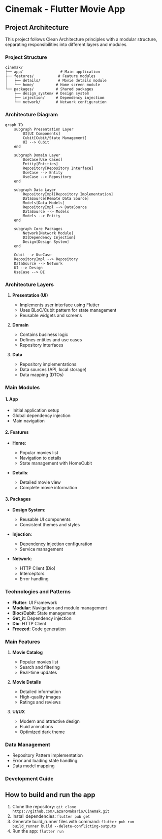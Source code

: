 # Cinemak - Flutter Movie App

## Project Architecture

This project follows Clean Architecture principles with a modular structure, separating responsibilities into different layers and modules.

### Project Structure

```
cinemak/
├── app/                 # Main application
├── features/           # Feature modules
│   ├── details/        # Movie details module
│   └── home/          # Home screen module
└── packages/          # Shared packages
    ├── design_system/ # Design system
    ├── injection/     # Dependency injection
    └── network/       # Network configuration
```

### Architecture Diagram

```mermaid
graph TD
    subgraph Presentation Layer
        UI[UI Components]
        Cubit[Cubit/State Management]
        UI --> Cubit
    end

    subgraph Domain Layer
        UseCase[Use Cases]
        Entity[Entities]
        Repository[Repository Interface]
        UseCase --> Entity
        UseCase --> Repository
    end

    subgraph Data Layer
        RepositoryImpl[Repository Implementation]
        DataSource[Remote Data Source]
        Models[Data Models]
        RepositoryImpl --> DataSource
        DataSource --> Models
        Models --> Entity
    end

    subgraph Core Packages
        Network[Network Module]
        DI[Dependency Injection]
        Design[Design System]
    end

    Cubit --> UseCase
    RepositoryImpl --> Repository
    DataSource --> Network
    UI --> Design
    UseCase --> DI
```

### Architecture Layers

1. **Presentation (UI)**
   - Implements user interface using Flutter
   - Uses BLoC/Cubit pattern for state management
   - Reusable widgets and screens

2. **Domain**
   - Contains business logic
   - Defines entities and use cases
   - Repository interfaces

3. **Data**
   - Repository implementations
   - Data sources (API, local storage)
   - Data mapping (DTOs)

### Main Modules

#### 1. App
- Initial application setup
- Global dependency injection
- Main navigation

#### 2. Features
- **Home**: 
  - Popular movies list
  - Navigation to details
  - State management with HomeCubit
  
- **Details**:
  - Detailed movie view
  - Complete movie information

#### 3. Packages
- **Design System**:
  - Reusable UI components
  - Consistent themes and styles

- **Injection**:
  - Dependency injection configuration
  - Service management

- **Network**:
  - HTTP Client (Dio)
  - Interceptors
  - Error handling

### Technologies and Patterns

- **Flutter**: UI Framework
- **Modular**: Navigation and module management
- **Bloc/Cubit**: State management
- **Get_it**: Dependency injection
- **Dio**: HTTP Client
- **Freezed**: Code generation

### Main Features

1. **Movie Catalog**
   - Popular movies list
   - Search and filtering
   - Real-time updates

2. **Movie Details**
   - Detailed information
   - High-quality images
   - Ratings and reviews

3. **UI/UX**
   - Modern and attractive design
   - Fluid animations
   - Optimized dark theme

### Data Management

- Repository Pattern implementation
- Error and loading state handling
- Data model mapping

### Development Guide
## How to build and run the app
1. Clone the repository: `git clone https://github.com/LazaroMakario/Cinemak.git`
2. Install dependencies: `flutter pub get`
3. Generate build_runner files with command: `flutter pub run build_runner build --delete-conflicting-outputs`
4. Run the app: `flutter run`

